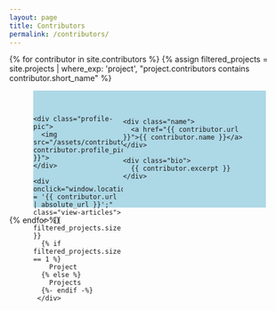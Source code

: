 ```yaml
---
layout: page
title: Contributors
permalink: /contributors/
---
```


<style>

.contributor-block p {
  color: rgb(0,0,0);
  font-size: 1em;
}

.contributor-block {
  height: 150px;
  padding-top: 30px;
  padding-bottom: 30px;
  padding-right: 15px;
  background-color: lightblue;
  width: 80%;
  margin-left: auto;
  margin-right: auto;
  display: flex;
  justify-content: center;
  align-items: center;
}

.left-section {
  width: 40%;
  height: 100%
}

.profile-pic {
  border-radius: 50%;
  width: 100px;
  height: 100px;
  margin-right: auto;
  margin-left: auto;
  overflow: hidden;
}

.view-articles {
  background-color: #f08080;
  width: 80%;
  border-radius: 10px;
  margin-top: 15px;
  height: 30%;
  margin-right: auto;
  margin-left: auto;
  display: flex;
  align-items: center;
  justify-content: center;
}

.view-articles:hover {
  background-color: #ef6f6f;
}

.text {
  width: 60%;
  
}

.name {
  font-weight: bold;
}

</style>

{% for contributor in site.contributors %}
{% assign filtered_projects = site.projects | where_exp: 'project', "project.contributors contains contributor.short_name" %}

<div class="contributor-block">

  <div class="left-section">

    <div class="profile-pic">
      <img src="/assets/contributors/{{ contributor.profile_pic }}">
    </div>

    <div onclick="window.location.href = '{{ contributor.url | absolute_url }}';" class="view-articles">
      -> {{ filtered_projects.size }}
      {% if filtered_projects.size == 1 %}
        Project
      {% else %}
        Projects
      {%- endif -%}
     </div>

  </div>

  <div class="text">

    <div class="name">
      <a href="{{ contributor.url }}">{{ contributor.name }}</a>
    </div>

    <div class="bio">
      {{ contributor.excerpt }}
    </div>

  </div>

</div>

{% endfor %}
